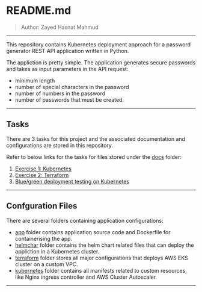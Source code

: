 # README.md

> Author: Zayed Hasnat Mahmud

---

This repository contains Kubernetes deployment approach for a password generator REST API application written 
in Python.

The appliction is pretty simple. The application generates secure passwords and takes as input parameters in the API request:

- minimum length
- number of special characters in the password
- number of numbers in the password
- number of passwords that must be created.

---

## Tasks

There are 3 tasks for this project and the associated documentation and configurations are stored in this repository.

Refer to below links for the tasks for files stored under the [docs](/docs/) folder:

1. [Exercise 1: Kubernetes](/docs/exercise-1-kubernetes.md)
2. [Exercise 2: Terraform](/docs/exercise-2-terraform.md)
3. [Blue/green deployment testing on Kubernetes](/docs/extra-blue-green-deployment.md)

---

## Confguration Files

There are several folders containing application configurations:

- [app](/app/) folder contains application source code and Dockerfile for containerising the app.
- [helmchar](/helmchart/) folder contains the helm chart related files that can deploy the appliction in a Kubernetes cluster.
- [terraform](/terraform/) folder stores all major configurations that deploys AWS EKS cluster on a custom VPC.
- [kubernetes](/kubernetes/) folder contains all manifests related to custom resources, like Nginx ingress controller and AWS Cluster Autoscaler.

---
